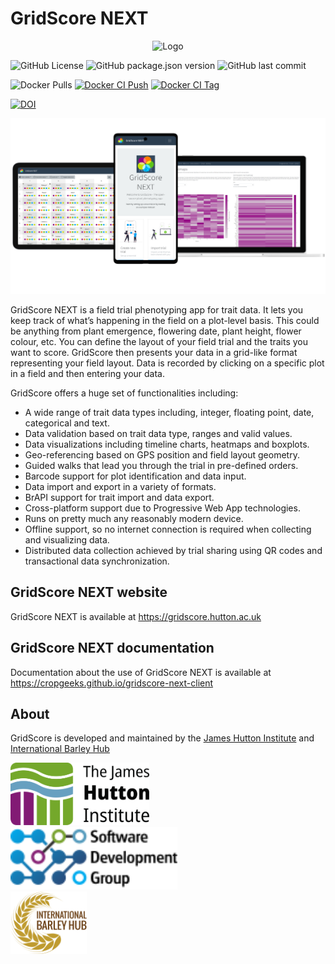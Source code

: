 # GridScore NEXT

<p align="center">
  <img src="https://raw.githubusercontent.com/cropgeeks/gridscore-next-client/main/public/img/gridscore-next-text.svg?sanitize=true" width="200" alt="Logo">
</p>

![GitHub License](https://img.shields.io/github/license/cropgeeks/gridscore-next-client?style=for-the-badge&logo=apache)
![GitHub package.json version](https://img.shields.io/github/package-json/v/cropgeeks/gridscore-next-client?style=for-the-badge)
![GitHub last commit](https://img.shields.io/github/last-commit/cropgeeks/gridscore-next-client?style=for-the-badge&logo=git)

![Docker Pulls](https://img.shields.io/docker/pulls/cropgeeks/gridscore-next?style=for-the-badge&logo=docker)
[![Docker CI Push](https://img.shields.io/github/actions/workflow/status/cropgeeks/gridscore-next-client/docker-ci-multi-arch.yml?label=GitHub%20Push%20Action&logo=github&style=for-the-badge)](https://img.shields.io/github/actions/workflow/status/cropgeeks/gridscore-next-client/docker-ci-multi-arch.yml)
[![Docker CI Tag](https://img.shields.io/github/actions/workflow/status/cropgeeks/gridscore-next-client/docker-ci-multi-arch-tag.yml?label=GitHub%20Tag%20Action&logo=github&style=for-the-badge)](https://img.shields.io/github/actions/workflow/status/cropgeeks/gridscore-next-client/docker-ci-multi-arch-tag.yml)

[![DOI](https://img.shields.io/badge/DOI-10.5281%2Fzenodo.11501601-007ec6?style=for-the-badge)](https://doi.org/10.5281/zenodo.11501601)

<img src="docs/img/readme.png" style="max-width: 100%;" alt="GridScore running on various devices">

GridScore NEXT is a field trial phenotyping app for trait data. It lets you keep track of what’s happening in the field on a plot-level basis. This could be anything from plant emergence, flowering date, plant height, flower colour, etc. You can define the layout of your field trial and the traits you want to score. GridScore then presents your data in a grid-like format representing your field layout. Data is recorded by clicking on a specific plot in a field and then entering your data.

GridScore offers a huge set of functionalities including:

- A wide range of trait data types including, integer, floating point, date, categorical and text.
- Data validation based on trait data type, ranges and valid values.
- Data visualizations including timeline charts, heatmaps and boxplots.
- Geo-referencing based on GPS position and field layout geometry.
- Guided walks that lead you through the trial in pre-defined orders.
- Barcode support for plot identification and data input.
- Data import and export in a variety of formats.
- BrAPI support for trait import and data export.
- Cross-platform support due to Progressive Web App technologies.
- Runs on pretty much any reasonably modern device.
- Offline support, so no internet connection is required when collecting and visualizing data.
- Distributed data collection achieved by trial sharing using QR codes and transactional data synchronization.


## GridScore NEXT website

GridScore NEXT is available at https://gridscore.hutton.ac.uk

## GridScore NEXT documentation

Documentation about the use of GridScore NEXT is available at https://cropgeeks.github.io/gridscore-next-client

## About

GridScore is developed and maintained by the [James Hutton Institute](https://www.hutton.ac.uk) and [International Barley Hub](https://barleyhub.org)

<img src="docs/img/hutton-black.svg" height="100" alt="Logo">
<br/>
<img src="docs/img/ics-sdg-black.svg" height="100" alt="Logo">
<br/>
<img src="docs/img/ibh.svg" height="100" alt="IBH Logo">